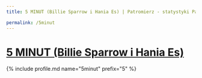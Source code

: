 ```yaml
---
title: 5 MINUT (Billie Sparrow i Hania Es) | Patromierz - statystyki Patronite.pl

permalink: /5minut
---
```


# [5 MINUT (Billie Sparrow i Hania Es)](https://patronite.pl/5minut)

{% include profile.md name="5minut" prefix="5" %}
